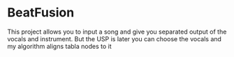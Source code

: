 # BeatFusion
This project allows you to input a song and give you separated output of the vocals and instrument. But the USP is later you can choose the vocals and my algorithm aligns tabla nodes to it 

